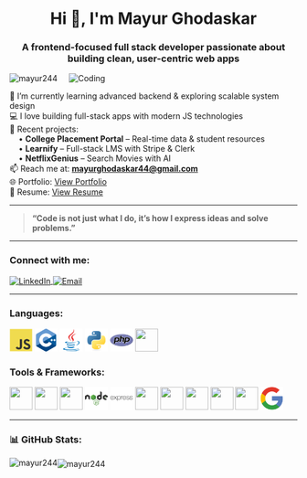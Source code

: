 <h1 align="center">Hi 👋, I'm Mayur Ghodaskar</h1>
<h3 align="center">A frontend-focused full stack developer passionate about building clean, user-centric web apps</h3>

<img align="right" alt="Coding" width="400" src="https://media.giphy.com/media/qgQUggAC3Pfv687qPC/giphy.gif" />

<p align="left"> <img src="https://komarev.com/ghpvc/?username=mayur244&label=Profile%20views&color=0e75b6&style=flat" alt="mayur244" /> </p>

🌱 I’m currently learning advanced backend & exploring scalable system design  
💻 I love building full-stack apps with modern JS technologies  
🚀 Recent projects:  
&nbsp;&nbsp;&nbsp;&nbsp;• **College Placement Portal** – Real-time data & student resources  
&nbsp;&nbsp;&nbsp;&nbsp;• **Learnify** – Full-stack LMS with Stripe & Clerk  
&nbsp;&nbsp;&nbsp;&nbsp;• **NetflixGenius** – Search Movies with AI  
📫 Reach me at: **mayurghodaskar44@gmail.com**  
🌐 Portfolio: [View Portfolio](https://portfolio-mayur-ghodaskars-projects.vercel.app/)  
📄 Resume: [View Resume](https://drive.google.com/file/d/1qs8HyBUYkVWKcGMpkF7YCXCnli_t2-o4/view?usp=drive_link)

---

> **“Code is not just what I do, it’s how I express ideas and solve problems.”**

---

<h3 align="left">Connect with me:</h3>
<p align="left">
  <a href="https://www.linkedin.com/in/mayur-ghodaskar-272917213/" target="blank">
    <img align="center" src="https://raw.githubusercontent.com/rahuldkjain/github-profile-readme-generator/master/src/images/icons/Social/linked-in-alt.svg" alt="LinkedIn" height="30" width="40" />
  </a>
  <a href="mailto:mayurghodaskar44@gmail.com">
    <img align="center" src="https://cdn-icons-png.flaticon.com/512/732/732200.png" alt="Email" height="30" width="30" />
  </a>
</p>

---

<h3 align="left">Languages:</h3>
<p align="left">
  <a href="https://developer.mozilla.org/en-US/docs/Web/JavaScript"><img src="https://raw.githubusercontent.com/devicons/devicon/master/icons/javascript/javascript-original.svg" width="40" height="40"/></a>
  <a href="https://isocpp.org/"><img src="https://raw.githubusercontent.com/devicons/devicon/master/icons/cplusplus/cplusplus-original.svg" width="40" height="40"/></a>
  <a href="https://www.java.com/"><img src="https://raw.githubusercontent.com/devicons/devicon/master/icons/java/java-original.svg" width="40" height="40"/></a>
  <a href="https://www.python.org/"><img src="https://raw.githubusercontent.com/devicons/devicon/master/icons/python/python-original.svg" width="40" height="40"/></a>
  <a href="https://www.php.net/"><img src="https://raw.githubusercontent.com/devicons/devicon/master/icons/php/php-original.svg" width="40" height="40"/></a>
  <a href="https://www.mysql.com/"><img src="https://www.vectorlogo.zone/logos/mysql/mysql-icon.svg" width="40" height="40"/></a>
</p>

<h3 align="left">Tools & Frameworks:</h3>
<p align="left">
  <a href="https://react.dev"><img src="https://cdn4.iconfinder.com/data/icons/logos-3/600/React.js_logo-512.png" width="40" height="40"/></a>
  <a href="https://redux.js.org"><img src="https://cdn-images-1.medium.com/max/1600/1*Vo5RDpNkOsfDn8sx06mthA.png" width="40" height="40"/></a>
  <a href="https://tailwindcss.com/"><img src="https://www.vectorlogo.zone/logos/tailwindcss/tailwindcss-icon.svg" width="40" height="40"/></a>
  <a href="https://nodejs.org/"><img src="https://raw.githubusercontent.com/devicons/devicon/master/icons/nodejs/nodejs-original-wordmark.svg" width="40" height="40"/></a>
  <a href="https://expressjs.com/"><img src="https://raw.githubusercontent.com/devicons/devicon/master/icons/express/express-original-wordmark.svg" width="40" height="40"/></a>
  <a href="https://www.mongodb.com/"><img src="https://www.vectorlogo.zone/logos/mongodb/mongodb-icon.svg" width="40" height="40"/></a>
  <a href="https://firebase.google.com/"><img src="https://www.vectorlogo.zone/logos/firebase/firebase-icon.svg" width="40" height="40"/></a>
  <a href="https://wordpress.org/"><img src="https://www.vectorlogo.zone/logos/wordpress/wordpress-icon.svg" width="40" height="40"/></a>
  <a href="https://git-scm.com/"><img src="https://www.vectorlogo.zone/logos/git-scm/git-scm-icon.svg" width="40" height="40"/></a>
  <a href="https://vercel.com/"><img src="https://www.vectorlogo.zone/logos/vercel/vercel-icon.svg" width="40" height="40"/></a>
  <a href="https://developer.chrome.com/docs/devtools/"><img src="https://raw.githubusercontent.com/devicons/devicon/master/icons/google/google-original.svg" width="40" height="40" title="Chrome DevTools"/></a>
</p>

---

<h3 align="left">📊 GitHub Stats:</h3>
<p><img align="left" src="https://github-readme-stats.vercel.app/api/top-langs?username=mayur244&show_icons=true&locale=en&layout=compact" alt="mayur244" /></p>
<p><img align="center" src="https://github-readme-stats.vercel.app/api?username=mayur244&show_icons=true&theme=default" alt="mayur244" /></p>
